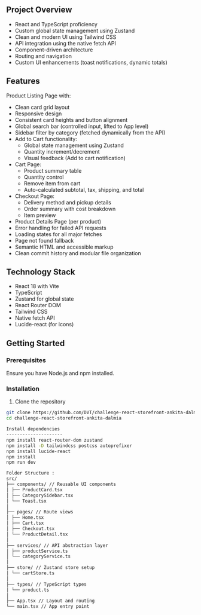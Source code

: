 ## Project Overview

- React and TypeScript proficiency
- Custom global state management using Zustand
- Clean and modern UI using Tailwind CSS
- API integration using the native fetch API
- Component-driven architecture
- Routing and navigation
- Custom UI enhancements (toast notifications, dynamic totals)

## Features

Product Listing Page with:
  - Clean card grid layout
  - Responsive design
  - Consistent card heights and button alignment
- Global search bar (controlled input, lifted to App level)
- Sidebar filter by category (fetched dynamically from the API)
- Add to Cart functionality:
  - Global state management using Zustand
  - Quantity increment/decrement
  - Visual feedback (Add to cart notification)
- Cart Page:
  - Product summary table
  - Quantity control
  - Remove item from cart
  - Auto-calculated subtotal, tax, shipping, and total
- Checkout Page:
  - Delivery method and pickup details
  - Order summary with cost breakdown
  - Item preview
- Product Details Page (per product)
- Error handling for failed API requests
- Loading states for all major fetches
- Page not found fallback
- Semantic HTML and accessible markup
- Clean commit history and modular file organization

## Technology Stack

- React 18 with Vite
- TypeScript
- Zustand for global state
- React Router DOM
- Tailwind CSS
- Native fetch API
- Lucide-react (for icons)

## Getting Started

### Prerequisites

Ensure you have Node.js and npm installed.

### Installation

1. Clone the repository

```bash
git clone https://github.com/DVT/challenge-react-storefront-ankita-dalmia.git
cd challenge-react-storefront-ankita-dalmia

Install dependencies
---------------------
npm install react-router-dom zustand
npm install -D tailwindcss postcss autoprefixer
npm install lucide-react
npm install
npm run dev

Folder Structure :
src/
├── components/ // Reusable UI components
│ ├── ProductCard.tsx
│ ├── CategorySidebar.tsx
│ └── Toast.tsx
│
├── pages/ // Route views
│ ├── Home.tsx
│ ├── Cart.tsx
│ ├── Checkout.tsx
│ └── ProductDetail.tsx
│
├── services/ // API abstraction layer
│ ├── productService.ts
│ └── categoryService.ts
│
├── store/ // Zustand store setup
│ └── cartStore.ts
│
├── types/ // TypeScript types
│ └── product.ts
│
├── App.tsx // Layout and routing
└── main.tsx // App entry point